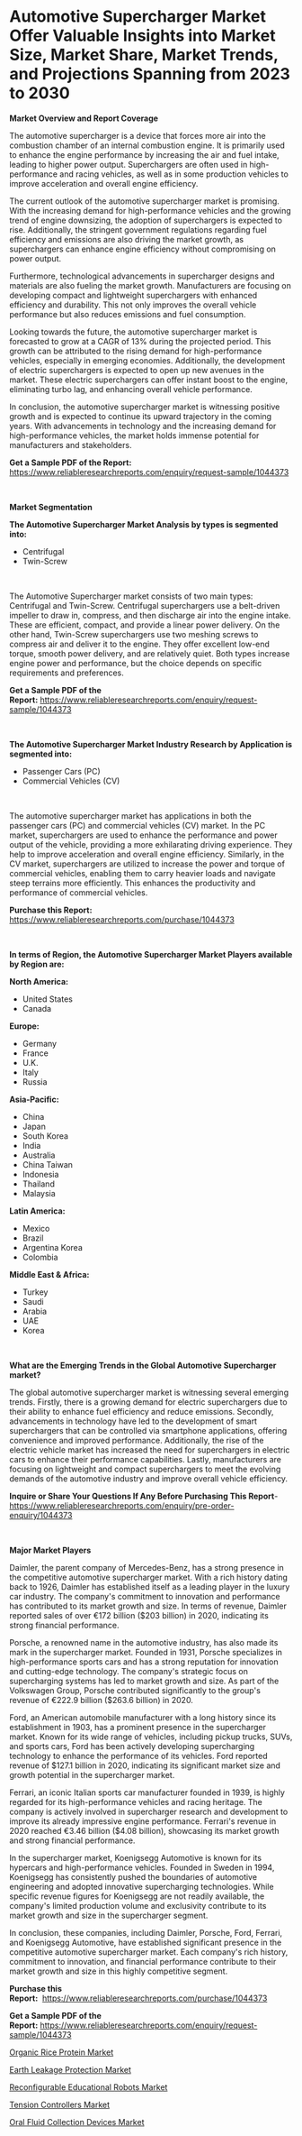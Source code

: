 <p><h1>Automotive Supercharger Market Offer Valuable Insights into Market Size, Market Share, Market Trends, and Projections Spanning from 2023 to 2030</h1></p><p><strong>Market Overview and Report Coverage</strong></p>
<p><p>The automotive supercharger is a device that forces more air into the combustion chamber of an internal combustion engine. It is primarily used to enhance the engine performance by increasing the air and fuel intake, leading to higher power output. Superchargers are often used in high-performance and racing vehicles, as well as in some production vehicles to improve acceleration and overall engine efficiency.</p><p>The current outlook of the automotive supercharger market is promising. With the increasing demand for high-performance vehicles and the growing trend of engine downsizing, the adoption of superchargers is expected to rise. Additionally, the stringent government regulations regarding fuel efficiency and emissions are also driving the market growth, as superchargers can enhance engine efficiency without compromising on power output.</p><p>Furthermore, technological advancements in supercharger designs and materials are also fueling the market growth. Manufacturers are focusing on developing compact and lightweight superchargers with enhanced efficiency and durability. This not only improves the overall vehicle performance but also reduces emissions and fuel consumption.</p><p>Looking towards the future, the automotive supercharger market is forecasted to grow at a CAGR of 13% during the projected period. This growth can be attributed to the rising demand for high-performance vehicles, especially in emerging economies. Additionally, the development of electric superchargers is expected to open up new avenues in the market. These electric superchargers can offer instant boost to the engine, eliminating turbo lag, and enhancing overall vehicle performance.</p><p>In conclusion, the automotive supercharger market is witnessing positive growth and is expected to continue its upward trajectory in the coming years. With advancements in technology and the increasing demand for high-performance vehicles, the market holds immense potential for manufacturers and stakeholders.</p></p>
<p><strong>Get a Sample PDF of the Report:</strong> <a href="https://www.reliableresearchreports.com/enquiry/request-sample/1044373">https://www.reliableresearchreports.com/enquiry/request-sample/1044373</a></p>
<p>&nbsp;</p>
<p><strong>Market Segmentation</strong></p>
<p><strong>The Automotive Supercharger Market Analysis by types is segmented into:</strong></p>
<p><ul><li>Centrifugal</li><li>Twin-Screw</li></ul></p>
<p>&nbsp;</p>
<p><p>The Automotive Supercharger market consists of two main types: Centrifugal and Twin-Screw. Centrifugal superchargers use a belt-driven impeller to draw in, compress, and then discharge air into the engine intake. These are efficient, compact, and provide a linear power delivery. On the other hand, Twin-Screw superchargers use two meshing screws to compress air and deliver it to the engine. They offer excellent low-end torque, smooth power delivery, and are relatively quiet. Both types increase engine power and performance, but the choice depends on specific requirements and preferences.</p></p>
<p><strong>Get a Sample PDF of the Report:</strong>&nbsp;<a href="https://www.reliableresearchreports.com/enquiry/request-sample/1044373">https://www.reliableresearchreports.com/enquiry/request-sample/1044373</a></p>
<p>&nbsp;</p>
<p><strong>The Automotive Supercharger Market Industry Research by Application is segmented into:</strong></p>
<p><ul><li>Passenger Cars (PC)</li><li>Commercial Vehicles (CV)</li></ul></p>
<p>&nbsp;</p>
<p><p>The automotive supercharger market has applications in both the passenger cars (PC) and commercial vehicles (CV) market. In the PC market, superchargers are used to enhance the performance and power output of the vehicle, providing a more exhilarating driving experience. They help to improve acceleration and overall engine efficiency. Similarly, in the CV market, superchargers are utilized to increase the power and torque of commercial vehicles, enabling them to carry heavier loads and navigate steep terrains more efficiently. This enhances the productivity and performance of commercial vehicles.</p></p>
<p><strong>Purchase this Report:</strong>&nbsp; <a href="https://www.reliableresearchreports.com/purchase/1044373">https://www.reliableresearchreports.com/purchase/1044373</a></p>
<p>&nbsp;</p>
<p><strong>In terms of Region, the Automotive Supercharger Market Players available by Region are:</strong></p>
<p>
    <p> <strong> North America: </strong>
        <ul>
            <li>United States</li>
            <li>Canada</li>
        </ul>
        </p> 
    <p> <strong> Europe: </strong>
        <ul>
            <li>Germany</li>
            <li>France</li>
            <li>U.K.</li>
            <li>Italy</li>
            <li>Russia</li>
        </ul>
        </p> 
    <p> <strong> Asia-Pacific: </strong>
        <ul>
            <li>China</li>
            <li>Japan</li>
            <li>South Korea</li>
            <li>India</li>
            <li>Australia</li>
            <li>China Taiwan</li>
            <li>Indonesia</li>
            <li>Thailand</li>
            <li>Malaysia</li>
        </ul>
        </p> 
    <p> <strong> Latin America: </strong>
        <ul>
            <li>Mexico</li>
            <li>Brazil</li>
            <li>Argentina Korea</li>
            <li>Colombia</li>
        </ul>
        </p> 
    <p> <strong> Middle East & Africa: </strong>
        <ul>
            <li>Turkey</li>
            <li>Saudi</li>
            <li>Arabia</li>
            <li>UAE</li>
            <li>Korea</li>
        </ul>
    </p>
    </p>
<p>&nbsp;</p>
<p><strong>What are the Emerging Trends in the Global Automotive Supercharger market?</strong></p>
<p><p>The global automotive supercharger market is witnessing several emerging trends. Firstly, there is a growing demand for electric superchargers due to their ability to enhance fuel efficiency and reduce emissions. Secondly, advancements in technology have led to the development of smart superchargers that can be controlled via smartphone applications, offering convenience and improved performance. Additionally, the rise of the electric vehicle market has increased the need for superchargers in electric cars to enhance their performance capabilities. Lastly, manufacturers are focusing on lightweight and compact superchargers to meet the evolving demands of the automotive industry and improve overall vehicle efficiency.</p></p>
<p><strong>Inquire or Share Your Questions If Any Before Purchasing This Report</strong>- <a href="https://www.reliableresearchreports.com/enquiry/pre-order-enquiry/1044373">https://www.reliableresearchreports.com/enquiry/pre-order-enquiry/1044373</a></p>
<p>&nbsp;</p>
<p><strong>Major Market Players</strong></p>
<p><p>Daimler, the parent company of Mercedes-Benz, has a strong presence in the competitive automotive supercharger market. With a rich history dating back to 1926, Daimler has established itself as a leading player in the luxury car industry. The company's commitment to innovation and performance has contributed to its market growth and size. In terms of revenue, Daimler reported sales of over €172 billion ($203 billion) in 2020, indicating its strong financial performance.</p><p>Porsche, a renowned name in the automotive industry, has also made its mark in the supercharger market. Founded in 1931, Porsche specializes in high-performance sports cars and has a strong reputation for innovation and cutting-edge technology. The company's strategic focus on supercharging systems has led to market growth and size. As part of the Volkswagen Group, Porsche contributed significantly to the group's revenue of €222.9 billion ($263.6 billion) in 2020.</p><p>Ford, an American automobile manufacturer with a long history since its establishment in 1903, has a prominent presence in the supercharger market. Known for its wide range of vehicles, including pickup trucks, SUVs, and sports cars, Ford has been actively developing supercharging technology to enhance the performance of its vehicles. Ford reported revenue of $127.1 billion in 2020, indicating its significant market size and growth potential in the supercharger market.</p><p>Ferrari, an iconic Italian sports car manufacturer founded in 1939, is highly regarded for its high-performance vehicles and racing heritage. The company is actively involved in supercharger research and development to improve its already impressive engine performance. Ferrari's revenue in 2020 reached €3.46 billion ($4.08 billion), showcasing its market growth and strong financial performance.</p><p>In the supercharger market, Koenigsegg Automotive is known for its hypercars and high-performance vehicles. Founded in Sweden in 1994, Koenigsegg has consistently pushed the boundaries of automotive engineering and adopted innovative supercharging technologies. While specific revenue figures for Koenigsegg are not readily available, the company's limited production volume and exclusivity contribute to its market growth and size in the supercharger segment.</p><p>In conclusion, these companies, including Daimler, Porsche, Ford, Ferrari, and Koenigsegg Automotive, have established significant presence in the competitive automotive supercharger market. Each company's rich history, commitment to innovation, and financial performance contribute to their market growth and size in this highly competitive segment.</p></p>
<p><strong>Purchase this Report:</strong>&nbsp;&nbsp;<a href="https://www.reliableresearchreports.com/purchase/1044373">https://www.reliableresearchreports.com/purchase/1044373</a></p>
<p></p>
<p><strong>Get a Sample PDF of the Report:</strong>&nbsp;<a href="https://www.reliableresearchreports.com/enquiry/request-sample/1044373">https://www.reliableresearchreports.com/enquiry/request-sample/1044373</a></p>
<p><p><a href="https://medium.com/@brayanborer/organic-rice-protein-market-size-reveals-the-best-marketing-channels-in-global-industry-0ed6d5a43d4d">Organic Rice Protein Market</a></p><p><a href="https://medium.com/@soledadroob625/earth-leakage-protection-market-trends-and-market-analysis-forecasted-for-period-2023-2030-a3e5567d79b1">Earth Leakage Protection Market</a></p><p><a href="https://www.linkedin.com/pulse/reconfigurable-educational-robots-market-research-report-o81ke/">Reconfigurable Educational Robots Market</a></p><p><a href="https://www.linkedin.com/pulse/decoding-tension-controllers-market-deep-dive-latest-trends-ukjje/">Tension Controllers Market</a></p><p><a href="https://www.linkedin.com/pulse/oral-fluid-collection-devices-market-size-share-amp-trends-zwjye/">Oral Fluid Collection Devices Market</a></p></p>